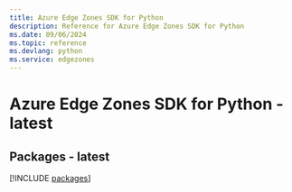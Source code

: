 ```yaml
---
title: Azure Edge Zones SDK for Python
description: Reference for Azure Edge Zones SDK for Python
ms.date: 09/06/2024
ms.topic: reference
ms.devlang: python
ms.service: edgezones
---
```

# Azure Edge Zones SDK for Python - latest
## Packages - latest
[!INCLUDE [packages](edge-zones-index.md)]